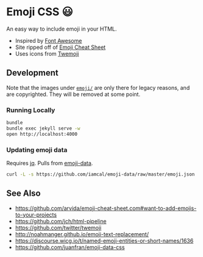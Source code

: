 # Emoji CSS :smiley:

An easy way to include emoji in your HTML.

* Inspired by [Font Awesome](http://fortawesome.github.io/Font-Awesome/)
* Site ripped off of [Emoji Cheat Sheet](http://www.emoji-cheat-sheet.com/)
* Uses icons from [Twemoji](https://twitter.github.io/twemoji/)

## Development

Note that the images under [`emoji/`](emoji/) are only there for legacy reasons, and are copyrighted. They will be removed at some point.

### Running Locally

```sh
bundle
bundle exec jekyll serve -w
open http://localhost:4000
```

### Updating emoji data

Requires [jq](https://stedolan.github.io/jq/). Pulls from [emoji-data](https://github.com/iamcal/emoji-data).

<!-- https://stackoverflow.com/a/46293052/358804 -->
```sh
curl -L -s https://github.com/iamcal/emoji-data/raw/master/emoji.json | jq -r '[.[] | select(.has_img_twitter == true) | with_entries(select([.key] | inside(["short_name", "unified"])))]' > _data/emoji.json
```

## See Also

* https://github.com/arvida/emoji-cheat-sheet.com#want-to-add-emojis-to-your-projects
* https://github.com/jch/html-pipeline
* https://github.com/twitter/twemoji
* http://noahmanger.github.io/emoji-text-replacement/
* https://discourse.wicg.io/t/named-emoji-entities-or-short-names/1636
* https://github.com/juanfran/emoji-data-css
